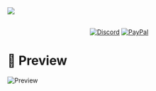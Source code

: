 
<img src="https://cdn.discordapp.com/attachments/995613566965133322/1014417950847021066/unknown.png" draggable="false">
<div align="center">
  
<br>[![Discord](https://discordapp.com/api/guilds/909002220119396362/widget.png)](https://discord.gg/BgFABrF6km)
[![PayPal](https://img.shields.io/badge/donate-IDPay-104098.svg?style=&logo=paypal)](https://idpay.ir/wild-life-bot)
  
  </div>
  




# 💎 Preview

![Preview](https://cdn.discordapp.com/attachments/995613566965133322/1018769243451441172/unknown.png?size=4096)

